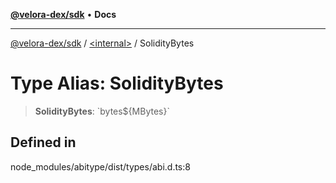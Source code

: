 [**@velora-dex/sdk**](../../README.md) • **Docs**

***

[@velora-dex/sdk](../../globals.md) / [\<internal\>](../README.md) / SolidityBytes

# Type Alias: SolidityBytes

> **SolidityBytes**: \`bytes$\{MBytes\}\`

## Defined in

node\_modules/abitype/dist/types/abi.d.ts:8
